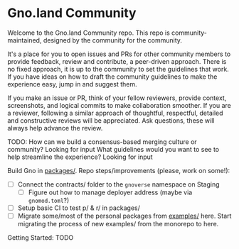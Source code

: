 # Gno.land Community

Welcome to the Gno.land Community repo. This repo is community-maintained, designed by the community for the community. 

It's a place for you to open issues and PRs for other community members to provide feedback, review and contribute, a peer-driven approach. There is no fixed approach, it is up to the community to set the guidelines that work. If you have ideas on how to draft the community guidelines to make the experience easy, jump in and suggest them. 

If you make an issue or PR, think of your fellow reviewers, provide context, screenshots, and logical commits to make collaboration smoother. If you are a reviewer, following a similar approach of thoughtful, respectful, detailed and constructive reviews will be appreciated. Ask questions, these will always help advance the review. 

TODO: 
How can we build a consensus-based merging culture or community? Looking for input
What guidelines would you want to see to help streamline the experience? Looking for input

Build Gno in [packages/](./packages).
Repo steps/improvements (please, work on some!):
- [ ] Connect the contracts/ folder to the `gnoverse` namespace on Staging
  - [ ] Figure out how to manage deployer address (maybe via `gnomod.toml`?)
- [ ] Setup basic CI to test p/ & r/ in packages/
- [ ] Migrate some/most of the personal packages from [examples/](https://github.com/gnolang/gno/tree/master/examples) here.
 Start migrating the process of new examples/ from the monorepo to here.

Getting Started: TODO
